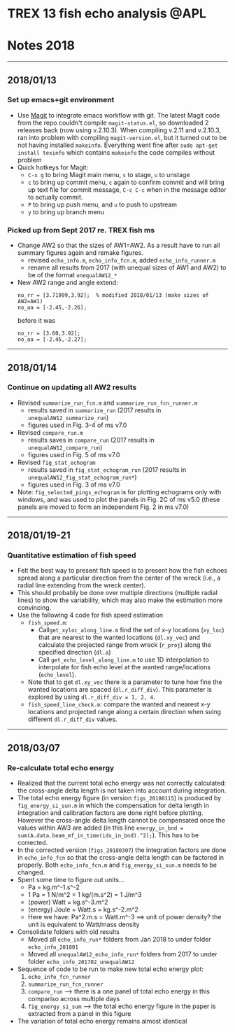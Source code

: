 # TREX 13 fish echo analysis @APL
# Notes 2018

************************************************
## 2018/01/13
### Set up emacs+git environment
- Use [Magit](https://magit.vc/) to integrate emacs workflow with git. The latest Magit code from the repo couldn't compile `magit-status.el`, so downloaded 2 releases back (now using v.2.10.3). When compiling v.2.11 and v.2.10.3, ran into problem with compiling `magit-version.el`, but it turned out to be not having installed `makeinfo`. Everything went fine after `sudo apt-get install texinfo` which contains `makeinfo` the code compiles without problem
- Quick hotkeys for Magit:
	- `C-x g` to bring Magit main menu, `s` to stage, `u` to unstage
	- `c` to bring up commit menu, `c` again to confirm commit and will bring up text file for commit message, `C-c C-c` when in the message editor to actually commit.
	- `P` to bring up push menu, and `u` to push to upstream
	- `y` to bring up branch menu

### Picked up from Sept 2017 re. TREX fish ms
- Change AW2 so that the sizes of AW1=AW2. As a result have to run all summary figures again and remake figures.
	- revised `echo_info.m`, `echo_info_fcn.m`, added `echo_info_runner.m`
	- rename all results from 2017 (with unequal sizes of AW1 and AW2) to be of the format `unequalAW12_*`
- New AW2 range and angle extend:
	```
	no_rr = [3.71999,3.92];  % modified 2018/01/13 (make sizes of AW2=AW1)
	no_aa = [-2.45,-2.26];
	```
	before it was
	```
	no_rr = [3.60,3.92];
	no_aa = [-2.45,-2.27];
	```

************************************************
## 2018/01/14
### Continue on updating all AW2 results
- Revised `summarize_run_fcn.m` and `summarize_run_fcn_runner.m`
	- results saved in `summarize_run` (2017 results in `unequalAW12_summarize_run`)
	- figures used in Fig. 3-4 of ms v7.0
- Revised `compare_run.m`
	- results saves in `compare_run` (2017 results in `unequalAW12_compare_run`)
	- figures used in Fig. 5 of ms v7.0
- Revised `fig_stat_echogram`
	- results saved in `fig_stat_echogram_run` (2017 results in `unequalAW12_fig_stat_echogram_run*`)
	- figures used in Fig. 3 of ms v7.0
- Note: `fig_selected_pings_echogram` is for plotting echograms only with windows, and was used to plot the panels in Fig. 2C of ms v5.0 (these panels are moved to form an independent Fig. 2 in ms v7.0)


************************************************
## 2018/01/19-21
### Quantitative estimation of fish speed
- Felt the best way to present fish speed is to present how the fish echoes spread along a particular direction from the center of the wreck (i.e., a radial line extending from the wreck center).
- This should probably be done over multiple directions (multiple radial lines) to show the variability, which may also make the estimation more convincing.
- Use the following 4 code for fish speed estimation
	- `fish_speed.m`:
		- Call`get_xyloc_along_line.m` find the set of x-y locations (`xy_loc`) that are nearest to the wanted locations (`dl.xy_vec`) and calculate the projected range from wreck (`r_proj`) along the specified direction (`dl.a`)
		- Call `get_echo_level_along_line.m` to use 1D interpolation to interpolate for fish echo level at the wanted range/locations (`echo_level`).
	- Note that to get `dl.xy_vec` there is a parameter to tune how fine the wanted locations are spaced (`dl.r_diff_div`). This parameter is explored by using `dl.r_diff_div = 1, 2, 4`.
	- `fish_speed_line_check.m`: compare the wanted and nearest x-y locations and projected range along a certain direction when suing different `dl.r_diff_div` values.


************************************************
## 2018/03/07
### Re-calculate total echo energy
- Realized that the current total echo energy was not correctly calculated: the cross-angle delta length is not taken into account during integration.
- The total echo energy figure (in version `figs_20180115`) is produced by `fig_energy_si_sun.m` in which the compensation for delta length in integration and calibration factors are done right before plotting. However the cross-angle delta length cannot be compensated once the values within AW3 are added (in this line `energy_in_bnd = sum(A.data.beam_mf_in_time(idx_in_bnd).^2);`). This has to be corrected.
- In the corrected version (`figs_20180307`) the integration factors are done in `echo_info_fcn` so that the cross-angle delta length can be factored in properly. Both `echo_info_fcn.m` and `fig_energy_si_sun.m` needs to be changed.
- Spent some time to figure out units...
  - Pa = kg.m^-1.s^-2
  - 1 Pa = 1 N/m^2 = 1 kg/(m.s^2) = 1 J/m^3
  - (power) Watt = kg.s^-3.m^2
  - (energy) Joule = Watt.s = kg.s^-2.m^2
  - Here we have: Pa^2.m.s = Watt.m^-3 ==> unit of power density? the unit is equivalent to Watt/mass density
- Consolidate folders with old results
  - Moved all `echo_info_run*` folders from Jan 2018 to under folder `echo_info_201801`
  - Moved all `unequalAW12_echo_info_run*` folders from 2017 to under folder `echo_info_201702_unequalAW12`
- Sequence of code to be run to make new total echo energy plot:
  1. `echo_info_fcn_runner`
  2. `summarize_run_fcn_runner`
  3. `compare_run` --> there is a one panel of total echo energy in this compariso across multiple days
  4. `fig_energy_si_sum` --> the total echo energy figure in the paper is extracted from a panel in this figure
- The variation of total echo energy remains almost identical
